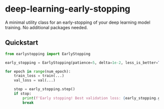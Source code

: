 # deep-learning-early-stopping

A minimal utility class for an early-stopping of your deep learning model training. No additional packages needed.

## Quickstart

```python
from earlystopping import EarlyStopping

early_stopping = EarlyStopping(patience=5, delta=1e-2, less_is_better=True)

for epoch in range(num_epoch):
    train_loss = train(...)
    val_loss = val(...)

    stop = early_stopping.step()
    if stop:
        print(f'Early stopping! Best validation loss: {early_stopping.get_best_score()}')
        break
```


